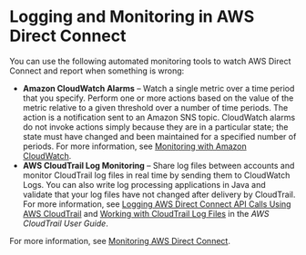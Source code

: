 # Logging and Monitoring in AWS Direct Connect<a name="dc-incident-response"></a>

You can use the following automated monitoring tools to watch AWS Direct Connect and report when something is wrong:
+ **Amazon CloudWatch Alarms** – Watch a single metric over a time period that you specify\. Perform one or more actions based on the value of the metric relative to a given threshold over a number of time periods\. The action is a notification sent to an Amazon SNS topic\. CloudWatch alarms do not invoke actions simply because they are in a particular state; the state must have changed and been maintained for a specified number of periods\. For more information, see [Monitoring with Amazon CloudWatch](monitoring-cloudwatch.md)\.
+ **AWS CloudTrail Log Monitoring** – Share log files between accounts and monitor CloudTrail log files in real time by sending them to CloudWatch Logs\. You can also write log processing applications in Java and validate that your log files have not changed after delivery by CloudTrail\. For more information, see [Logging AWS Direct Connect API Calls Using AWS CloudTrail](logging_dc_api_calls.md) and [Working with CloudTrail Log Files](https://docs.aws.amazon.com/awscloudtrail/latest/userguide/cloudtrail-working-with-log-files.html) in the *AWS CloudTrail User Guide*\.

For more information, see [Monitoring AWS Direct Connect](monitoring-overview.md)\.